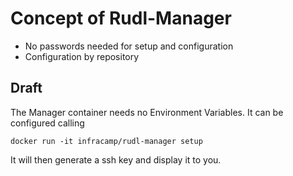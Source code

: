 # Concept of Rudl-Manager

- No passwords needed for setup and configuration
- Configuration by repository


## Draft

The Manager container needs no Environment Variables. It can be configured calling

```
docker run -it infracamp/rudl-manager setup
```



It will then generate a ssh key and display it to you.


